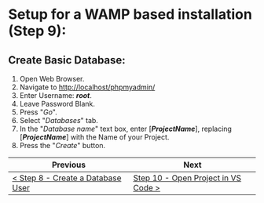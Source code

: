 # Setup for a WAMP based installation (Step 9):

## Create Basic Database:

1. Open Web Browser.
2. Navigate to [http://localhost/phpmyadmin/](http://localhost/phpmyadmin/)
3. Enter Username: **_root_**.
4. Leave Password Blank.
5. Press &quot;_Go_&quot;.
6. Select &quot;_Databases_&quot; tab.
7. In the &quot;_Database name_&quot; text box, enter [**_ProjectName_**], replacing [**_ProjectName_**] with the Name of your Project.
8. Press the &quot;_Create_&quot; button.

| Previous | Next |
| -------- | ---- |
| [< Step 8 - Create a Database User ](wamp-8.md) | [Step 10 - Open Project in VS Code >](wamp-10.md) |